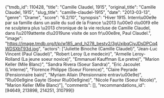 {"tmdb_id": 110428, "title": "Camille Claudel, 1915", "original_title": "Camille Claudel, 1915", "slug_title": "camille-claudel-1915", "date": "2013-03-13", "genre": "Drame", "score": "6.2/10", "synopsis": "Hiver 1915. Intern\u00e9e par sa famille dans un asile du sud de la France \u2013 l\u00e0 o\u00f9 elle ne sculptera plus \u2013 chronique de la vie recluse de Camille Claudel, dans l\u2019attente d\u2019une visite de son fr\u00e8re, Paul Claudel.", "image": "https://image.tmdb.org/t/p/w185_and_h278_bestv2/3gUxjbqCjvJDsDPCq4WDSXbT93d.jpg", "actors": ["Juliette Binoche (Camille Claudel)", "Jean-Luc Vincent (Paul Claudel)", "Robert Leroy (Le medecin)", "Armelle Leroy-Rolland (La jeune soeur novice)", "Emmanuel Kauffman (Le pretre)", "Marion Keller (Mile Blanc)", "Sandra Rivera (Soeur Sandra)", "Eric Jacoulet (L'interne)", "Florence Philippe (Soeur Florence)", "Claire Peyrade (Pensionnaire bain)", "Myriam Allain (Pensionnaire entrav\u00e9e)", "R\u00e9gine Gayte (Soeur R\u00e9gine)", "Nicole Faurite (Soeur Nicole)", "Marion Keller (Mlle Blanc)"], "comments": [], "recommandations_id": [94649, 213898, 214251, 310799]}